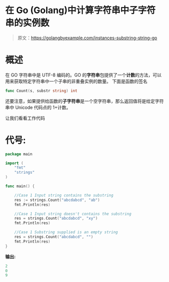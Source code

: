 # 在 Go (Golang)中计算字符串中子字符串的实例数

> 原文：<https://golangbyexample.com/instances-substring-string-go>

# **概述**

在 GO 字符串中是 UTF-8 编码的。GO 的**字符串**包提供了一个**计数**的方法，可以用来获取特定字符串中一个子串的非重叠实例的数量。
下面是函数的签名

```go
func Count(s, substr string) int
```

还要注意，如果提供给函数的**子字符串**是一个空字符串，那么返回值将是给定字符串中 Unicode 代码点的 1+计数。

让我们看看工作代码

#  **代号:**

```go
package main

import (
    "fmt"
    "strings"
)

func main() {

    //Case 1 Input string contains the substring
    res := strings.Count("abcdabcd", "ab")
    fmt.Println(res)

    //Case 1 Input string doesn't contains the substring
    res = strings.Count("abcdabcd", "xy")
    fmt.Println(res)

    //Case 1 Substring supplied is an empty string
    res = strings.Count("abcdabcd", "")
    fmt.Println(res)
}
```

**输出:**

```go
2
0
9
```